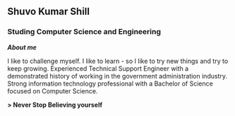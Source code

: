 ## **Shuvo Kumar Shill**
### **Studing Computer Science and Engineering**



**_About me_**

I like to challenge myself. I like to learn - so I like to try new things and try to keep growing. Experienced Technical Support Engineer with a demonstrated history of working in the government administration industry. Strong information technology professional with a Bachelor of Science focused on Computer Science.

**> Never Stop Believing yourself**


